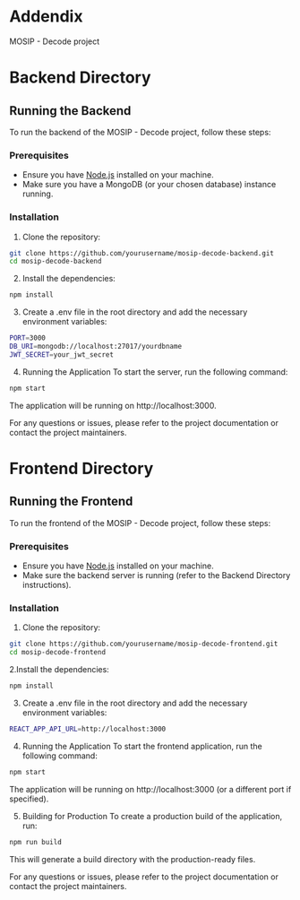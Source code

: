 # Addendix
MOSIP - Decode project

# Backend Directory

## Running the Backend

To run the backend of the MOSIP - Decode project, follow these steps:

### Prerequisites

- Ensure you have [Node.js](https://nodejs.org/) installed on your machine.
- Make sure you have a MongoDB (or your chosen database) instance running.

### Installation

1. Clone the repository:
```bash
git clone https://github.com/yourusername/mosip-decode-backend.git
cd mosip-decode-backend
```

2. Install the dependencies:

```bash
npm install
```

3. Create a .env file in the root directory and add the necessary environment variables:

```bash
PORT=3000
DB_URI=mongodb://localhost:27017/yourdbname
JWT_SECRET=your_jwt_secret
```

4. Running the Application
To start the server, run the following command:

```bash
npm start
```

The application will be running on http://localhost:3000.

For any questions or issues, please refer to the project documentation or contact the project maintainers.


# Frontend Directory

## Running the Frontend

To run the frontend of the MOSIP - Decode project, follow these steps:

### Prerequisites

- Ensure you have [Node.js](https://nodejs.org/) installed on your machine.
- Make sure the backend server is running (refer to the Backend Directory instructions).

### Installation

1. Clone the repository:
```bash
git clone https://github.com/yourusername/mosip-decode-frontend.git
cd mosip-decode-frontend
```

2.Install the dependencies:
```bash
npm install
```

3. Create a .env file in the root directory and add the necessary environment variables:
```bash
REACT_APP_API_URL=http://localhost:3000
```

4. Running the Application To start the frontend application, run the following command:
```bash
npm start
```
The application will be running on http://localhost:3000 (or a different port if specified).

5. Building for Production
To create a production build of the application, run:

```bash
npm run build
```

This will generate a build directory with the production-ready files.

For any questions or issues, please refer to the project documentation or contact the project maintainers.